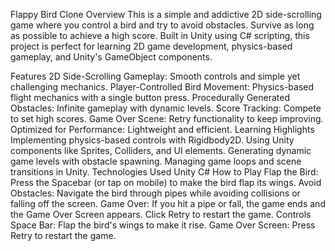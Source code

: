 Flappy Bird Clone
Overview
This is a simple and addictive 2D side-scrolling game where you control a bird and try to avoid obstacles. Survive as long as possible to achieve a high score. Built in Unity using C# scripting, this project is perfect for learning 2D game development, physics-based gameplay, and Unity's GameObject components.

Features
2D Side-Scrolling Gameplay: Smooth controls and simple yet challenging mechanics.
Player-Controlled Bird Movement: Physics-based flight mechanics with a single button press.
Procedurally Generated Obstacles: Infinite gameplay with dynamic levels.
Score Tracking: Compete to set high scores.
Game Over Scene: Retry functionality to keep improving.
Optimized for Performance: Lightweight and efficient.
Learning Highlights
Implementing physics-based controls with Rigidbody2D.
Using Unity components like Sprites, Colliders, and UI elements.
Generating dynamic game levels with obstacle spawning.
Managing game loops and scene transitions in Unity.
Technologies Used
Unity
C#
How to Play
Flap the Bird:
Press the Spacebar (or tap on mobile) to make the bird flap its wings.
Avoid Obstacles:
Navigate the bird through pipes while avoiding collisions or falling off the screen.
Game Over:
If you hit a pipe or fall, the game ends and the Game Over Screen appears. Click Retry to restart the game.
Controls
Space Bar: Flap the bird's wings to make it rise.
Game Over Screen: Press Retry to restart the game.

